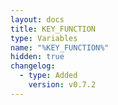 ```yaml
---
layout: docs
title: KEY_FUNCTION
type: Variables
name: "%KEY_FUNCTION%"
hidden: true
changelog:
  - type: Added
    version: v0.7.2
---
```


